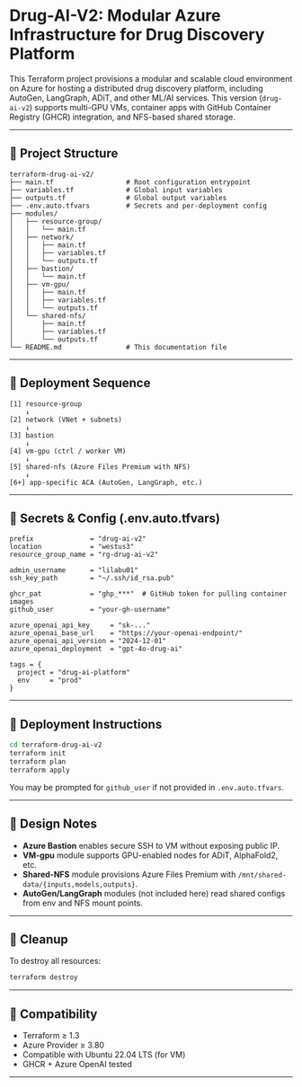 # Drug-AI-V2: Modular Azure Infrastructure for Drug Discovery Platform

This Terraform project provisions a modular and scalable cloud environment on Azure for hosting a distributed drug discovery platform, including AutoGen, LangGraph, ADiT, and other ML/AI services. This version (`drug-ai-v2`) supports multi-GPU VMs, container apps with GitHub Container Registry (GHCR) integration, and NFS-based shared storage.

---

## 📂 Project Structure

```
terraform-drug-ai-v2/
├── main.tf                  # Root configuration entrypoint
├── variables.tf             # Global input variables
├── outputs.tf               # Global output variables
├── .env.auto.tfvars         # Secrets and per-deployment config
├── modules/
│   ├── resource-group/
│   │   └── main.tf
│   ├── network/
│   │   ├── main.tf
│   │   ├── variables.tf
│   │   └── outputs.tf
│   ├── bastion/
│   │   └── main.tf
│   ├── vm-gpu/
│   │   ├── main.tf
│   │   ├── variables.tf
│   │   └── outputs.tf
│   └── shared-nfs/
│       ├── main.tf
│       ├── variables.tf
│       └── outputs.tf
└── README.md                # This documentation file
```

---

## 🔁 Deployment Sequence

```
[1] resource-group
    ↓
[2] network (VNet + subnets)
    ↓
[3] bastion
    ↓
[4] vm-gpu (ctrl / worker VM)
    ↓
[5] shared-nfs (Azure Files Premium with NFS)
    ↓
[6+] app-specific ACA (AutoGen, LangGraph, etc.)
```

---

## 🔐 Secrets & Config (.env.auto.tfvars)

```
prefix              = "drug-ai-v2"
location            = "westus3"
resource_group_name = "rg-drug-ai-v2"

admin_username      = "lilabu01"
ssh_key_path        = "~/.ssh/id_rsa.pub"

ghcr_pat            = "ghp_***"  # GitHub token for pulling container images
github_user         = "your-gh-username"

azure_openai_api_key     = "sk-..."
azure_openai_base_url    = "https://your-openai-endpoint/"
azure_openai_api_version = "2024-12-01"
azure_openai_deployment  = "gpt-4o-drug-ai"

tags = {
  project = "drug-ai-platform"
  env     = "prod"
}
```

---

## 🚀 Deployment Instructions

```bash
cd terraform-drug-ai-v2
terraform init
terraform plan
terraform apply
```

You may be prompted for `github_user` if not provided in `.env.auto.tfvars`.

---

## 🧩 Design Notes

- **Azure Bastion** enables secure SSH to VM without exposing public IP.
- **VM-gpu** module supports GPU-enabled nodes for ADiT, AlphaFold2, etc.
- **Shared-NFS** module provisions Azure Files Premium with `/mnt/shared-data/{inputs,models,outputs}`.
- **AutoGen/LangGraph** modules (not included here) read shared configs from env and NFS mount points.

---

## 🧼 Cleanup

To destroy all resources:

```bash
terraform destroy
```

---

## 📌 Compatibility

- Terraform ≥ 1.3
- Azure Provider ≥ 3.80
- Compatible with Ubuntu 22.04 LTS (for VM)
- GHCR + Azure OpenAI tested

---